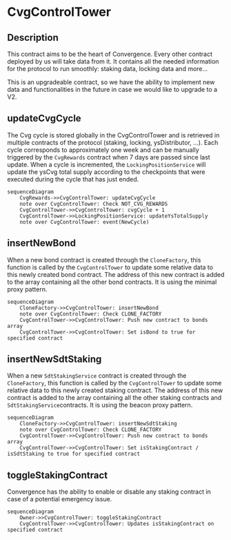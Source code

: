 # CvgControlTower

## Description

This contract aims to be the heart of Convergence. Every other contract deployed by us will take data from it.
It contains all the needed information for the protocol to run smoothly: staking data, locking data and more...

This is an upgradeable contract, so we have the ability to implement new data and functionalities in the future in case we would like to upgrade to a V2.

## updateCvgCycle

The Cvg cycle is stored globally in the CvgControlTower and is retrieved in multiple contracts of the protocol (staking, locking, ysDistributor, ...).
Each cycle corresponds to approximately one week and can be manually triggered by the `CvgRewards` contract when 7 days are passed since last update.
When a cycle is incremented, the `LockingPositionService` will update the ysCvg total supply according to the checkpoints that were executed during the cycle that has just ended.

```mermaid
sequenceDiagram
    CvgRewards->>CvgControlTower: updateCvgCycle
    note over CvgControlTower: Check NOT_CVG_REWARDS
    CvgControlTower->>CvgControlTower: cvgCycle + 1
    CvgControlTower->>LockingPositionService: updateYsTotalSupply
    note over CvgControlTower: event(NewCycle)
```

## insertNewBond

When a new bond contract is created through the `CloneFactory`, this function is called by the `CvgControlTower` to update some relative data to this newly created bond contract.
The address of this new contract is added to the array containing all the other bond contracts. It is using the minimal proxy pattern.

```mermaid
sequenceDiagram
    CloneFactory->>CvgControlTower: insertNewBond
    note over CvgControlTower: Check CLONE_FACTORY
    CvgControlTower->>CvgControlTower: Push new contract to bonds array
    CvgControlTower->>CvgControlTower: Set isBond to true for specified contract
```

## insertNewSdtStaking

When a new `SdtStakingService` contract is created through the `CloneFactory`, this function is called by the `CvgControlTower` to update some relative data to this newly created staking contract.
The address of this new contract is added to the array containing all the other staking contracts and `SdtStakingService`contracts. It is using the beacon proxy pattern.

```mermaid
sequenceDiagram
    CloneFactory->>CvgControlTower: insertNewSdtStaking
    note over CvgControlTower: Check CLONE_FACTORY
    CvgControlTower->>CvgControlTower: Push new contract to bonds array
    CvgControlTower->>CvgControlTower: Set isStakingContract / isSdtStaking to true for specified contract
```

## toggleStakingContract

Convergence has the ability to enable or disable any staking contract in case of a potential emergency issue.

```mermaid
sequenceDiagram
    Owner->>CvgControlTower: toggleStakingContract
    CvgControlTower->>CvgControlTower: Updates isStakingContract on specified contract
```
